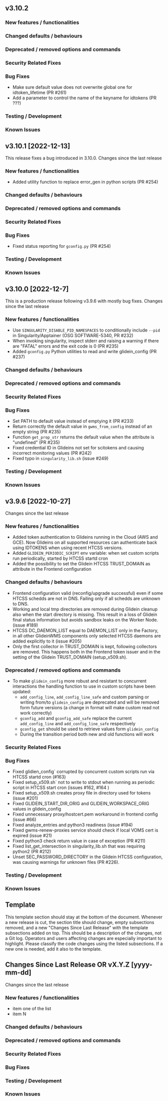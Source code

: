 <!--
SPDX-FileCopyrightText: 2009 Fermi Research Alliance, LLC
SPDX-License-Identifier: Apache-2.0
-->

## v3.10.2

### New features / functionalities

### Changed defaults / behaviours

### Deprecated / removed options and commands

### Security Related Fixes

### Bug Fixes

-   Make sure default value does not overwrite global one for idtoken_lifetime (PR #261)
-   Add a parameter to control the name of the keyname for idtokens (PR ???)

### Testing / Development

### Known Issues

## v3.10.1 \[2022-12-13\]

This release fixes a bug introduced in 3.10.0. Changes since the last release

### New features / functionalities

-   Added utility function to replace error_gen in python scripts (PR #254)

### Changed defaults / behaviours

### Deprecated / removed options and commands

### Security Related Fixes

### Bug Fixes

-   Fixed status reporting for `gconfig.py` (PR #254)

### Testing / Development

### Known Issues

## v3.10.0 \[2022-12-7\]

This is a production release following v3.9.6 with mostly bug fixes. Changes since the last release

### New features / functionalities

-   Use `SINGULARITY_DISABLE_PID_NAMESPACES` to conditionally include `--pid` in Singularity/Apptainer (OSG SOFTWARE-5340, PR #232)
-   When invoking singularity, inspect stderr and raising a warning if there are "FATAL" errors and the exit code is 0 (PR #235)
-   Added `gconfig.py` Python utilities to read and write glidein_config (PR #237)

### Changed defaults / behaviours

### Deprecated / removed options and commands

### Security Related Fixes

### Bug Fixes

-   Set PATH to default value instead of emptying it (PR #233)
-   Return correctly the default value in `gwms_from_config` instead of an empty string (PR #235)
-   Function `get_prop_str` returns the default value when the attribute is "undefined" (PR #235)
-   Fixed credential ID in Glideins not set for scitokens and causing incorrect monitoring values (PR #242)
-   Fixed typo in `singularity_lib.sh` (issue #249)

### Testing / Development

### Known Issues

## v3.9.6 \[2022-10-27\]

Changes since the last release

### New features / functionalities

-   Added token authentication to Glideins running in the Cloud (AWS and GCE). Now Glideins on all supported resources can authenticate back using IDTOKENS when using recent HTCSS versions.
-   Added `GLIDEIN_PERIODIC_SCRIPT` env variable: when set custom scripts run periodically, started by HTCSS startd cron
-   Added the possibility to set the Glidein HTCSS TRUST_DOMAIN as attribute in the Frontend configuration

### Changed defaults / behaviours

-   Frontend configuration valid (reconfig/upgrade successful) even if some HTCSS schedds are not in DNS. Failing only if all schedds are unknown to DNS.
-   Working and local tmp directories are removed during Glidein cleanup also when the start directory is missing. This result in a loss of Glidein final status information but avoids sandbox leaks on the Worker Node. (issue #189)
-   HTCSS DC_DAEMON_LIST equal to DAEMON_LIST only in the Factory, in all other GlideinWMS components only selected HTCSS daemons are added explicitly to it (issue #205)
-   Only the first collector in TRUST_DOMAIN is kept, following collectors are removed. This happens both in the Frontend token issuer and in the setting of the Glidein TRUST_DOMAIN (setup_x509.sh).

### Deprecated / removed options and commands

-   To make `glidein_config` more robust and resistant to concurrent interactions the handling function to use in custom scripts have been updated:
    -   `add_config_line`, `add_config_line_safe` and custom parsing or writing from/to `glidein_config` are deprecated and will be removed form future versions (a change in format will make custom read not work correctly)
    -   `gconfig_add` and `gconfig_add_safe` replace the current `add_config_line` and `add_config_line_safe` respectively
    -   `gconfig_get` should be used to retrieve values form `glidein_config`
    -   During the transition period both new and old functions will work

### Security Related Fixes

### Bug Fixes

-   Fixed glidien_config` corrupted by concurrent custom scripts run via HTCSS startd cron (#163)
-   Fixed setup_x509.sh` not to write to stdout when running as periodic script in HTCSS start cron (issues #162, #164 )
-   Fixed setup_x509.sh creates proxy file in directory used for tokens (issue #201)
-   Fixed GLIDEIN_START_DIR_ORIG and GLIDEIN_WORKSPACE_ORIG values in glidein_config
-   Fixed unnecessary proxy/hostcert.pem workaround in frontend config (issue #66)
-   Fixed analyze_entries and python3 readiness (issue #194)
-   Fixed gwms-renew-proxies service should check if local VOMS cert is expired (issue #21)
-   Fixed python3 check return value in case of exception (PR #211)
-   Fixed list_get_intersection in singularity_lib.sh that was requiring python2 (PR #212)
-   Unset SEC_PASSWORD_DIRECTORY in the Glidein HTCSS configuration, was causing warnings for unknown files (PR #226).

### Testing / Development

### Known Issues

## Template

This template section should stay at the bottom of the document.
Whenever a new release is cut, the section title should change, empty subsections removed, and a new "Changes Since Last Release" with the template subsections added on top.
This should be a description of the changes, not a Git log. Operators and users affecting changes are especially important to highlight.
Please classify the code changes using the listed subsections. If a new one is needed, add it also to the template.

## Changes Since Last Release OR vX.Y.Z \[yyyy-mm-dd\]

Changes since the last release

### New features / functionalities

-   item one of the list
-   item N

### Changed defaults / behaviours

### Deprecated / removed options and commands

### Security Related Fixes

### Bug Fixes

### Testing / Development

### Known Issues
